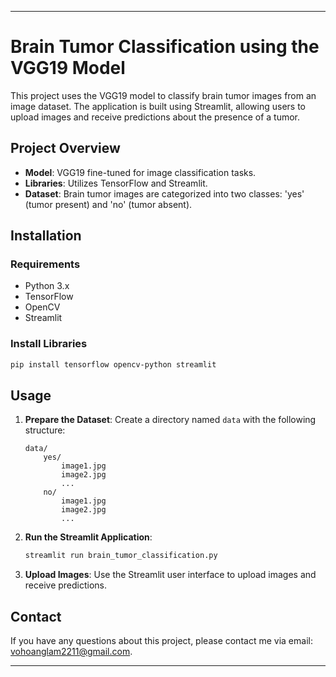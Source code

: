 

---

# Brain Tumor Classification using the VGG19 Model

This project uses the VGG19 model to classify brain tumor images from an image dataset. The application is built using Streamlit, allowing users to upload images and receive predictions about the presence of a tumor.

## Project Overview

- **Model**: VGG19 fine-tuned for image classification tasks.
- **Libraries**: Utilizes TensorFlow and Streamlit.
- **Dataset**: Brain tumor images are categorized into two classes: 'yes' (tumor present) and 'no' (tumor absent).

## Installation

### Requirements

- Python 3.x
- TensorFlow
- OpenCV
- Streamlit

### Install Libraries

```bash
pip install tensorflow opencv-python streamlit
```

## Usage

1. **Prepare the Dataset**: Create a directory named `data` with the following structure:

   ```
   data/
       yes/
           image1.jpg
           image2.jpg
           ...
       no/
           image1.jpg
           image2.jpg
           ...
   ```

2. **Run the Streamlit Application**:

   ```bash
   streamlit run brain_tumor_classification.py
   ```

3. **Upload Images**: Use the Streamlit user interface to upload images and receive predictions.

## Contact

If you have any questions about this project, please contact me via email: [vohoanglam2211@gmail.com](mailto:vohoanglam2211@gmail.com).

--- 
